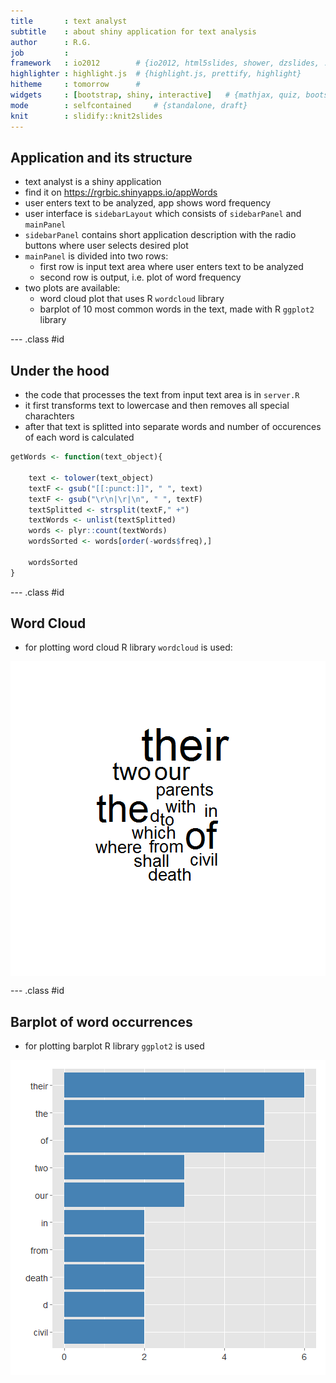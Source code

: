 ```yaml
---
title       : text analyst
subtitle    : about shiny application for text analysis
author      : R.G.
job         : 
framework   : io2012        # {io2012, html5slides, shower, dzslides, ...}
highlighter : highlight.js  # {highlight.js, prettify, highlight}
hitheme     : tomorrow      # 
widgets     : [bootstrap, shiny, interactive]   # {mathjax, quiz, bootstrap}
mode        : selfcontained     # {standalone, draft}
knit        : slidify::knit2slides
---
```


## Application and its structure

* text analyst is a shiny application
* find it on https://rgrbic.shinyapps.io/appWords
* user enters text to be analyzed, app shows word frequency 
* user interface is <code>sidebarLayout</code> which consists of <code>sidebarPanel</code> and <code>mainPanel</code>
* <code>sidebarPanel</code> contains short application description with the radio buttons where user selects desired plot
* <code>mainPanel</code> is divided into two rows:
    + first row is input text area where user enters text to be analyzed
    + second row is output, i.e. plot of word frequency
* two plots are available:
    + word cloud plot that uses R <code>wordcloud</code> library
    + barplot of 10 most common words in the text, made with R <code>ggplot2</code> library

--- .class #id 

## Under the hood

* the code that processes the text from input text area is in <code>server.R</code>
* it first transforms text to lowercase and then removes all special charachters
* after that text is splitted into separate words and number of occurences of each word is calculated


```r
getWords <- function(text_object){
    
    text <- tolower(text_object)
    textF <- gsub("[[:punct:]]", " ", text)
    textF <- gsub("\r\n|\r|\n", " ", textF)
    textSplitted <- strsplit(textF," +")
    textWords <- unlist(textSplitted)    
    words <- plyr::count(textWords)    
    wordsSorted <- words[order(-words$freq),]
    
    wordsSorted
}
```

--- .class #id


## Word Cloud

* for plotting word cloud R library <code>wordcloud</code> is used:

<img src="assets/fig/wcloud-1.png" title="plot of chunk wcloud" alt="plot of chunk wcloud" style="display: block; margin: auto;" />

--- .class #id

## Barplot of word occurrences

* for plotting barplot R library <code>ggplot2</code> is used

<img src="assets/fig/barp-1.png" title="plot of chunk barp" alt="plot of chunk barp" style="display: block; margin: auto;" />

